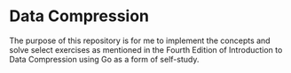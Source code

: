 # Data Compression

The purpose of this repository is for me to implement the concepts and solve select exercises as mentioned in the Fourth Edition of Introduction to Data Compression using Go as a form of self-study.
